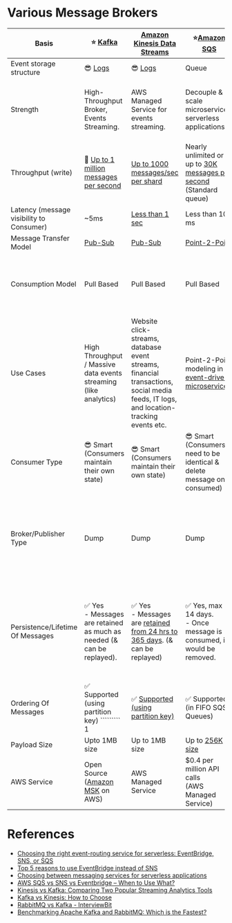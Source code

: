 
# Various Message Brokers

| Basis                                    | :star: [Kafka](Kafka/Readme.md)                                                                                           | [Amazon Kinesis Data Streams](https://github.com/Anshul619/AWS-Services/tree/main/4_MessageBrokers/AmazonKinesis/Readme.md)                                          | :star:[Amazon SQS](https://github.com/Anshul619/AWS-Services/tree/main/4_MessageBrokers/AmazonSQS/Readme.md)                                                               | [Amazon SNS](https://github.com/Anshul619/AWS-Services/tree/main/4_MessageBrokers/AmazonSNS.md)                                                      | [Amazon EventBridge](https://github.com/Anshul619/AWS-Services/tree/main/4_MessageBrokers/AmazonEventBridge)             | [RabbitMQ](RabbitMQ.md)                                                                                                                         |
|------------------------------------------|---------------------------------------------------------------------------------------------------------------------------|----------------------------------------------------------------------------------------------------------------------------------------------------------------------|----------------------------------------------------------------------------------------------------------------------------------------------------------------------------|------------------------------------------------------------------------------------------------------------------------------------------------------|--------------------------------------------------------------------------------------------------------------------------|-------------------------------------------------------------------------------------------------------------------------------------------------|
| Event storage structure                  | :sunglasses: [Logs](../1_Databases/5_Database-Internals/AppendOnlyProperty.md)                                            | :sunglasses: [Logs](../1_Databases/5_Database-Internals/AppendOnlyProperty.md)                                                                                       | Queue                                                                                                                                                                      | Topic                                                                                                                                                | Event Bus                                                                                                                | Queue                                                                                                                                           |
| Strength                                 | High-Throughput Broker, Events Streaming.                                                                                 | AWS Managed Service for events streaming.                                                                                                                            | Decouple & scale microservices, serverless applications                                                                                                                    | Push-Notification-Based-Broker, can't be used for events streaming.                                                                                  | Rule-Based-Targeting-Broker                                                                                              | Low-Latency MQ                                                                                                                                  |
| Throughput (write)                       | :rocket: [Up to 1 million messages per second]()                                                                          | [Up to 1000 messages/sec per shard](https://docs.aws.amazon.com/streams/latest/dev/key-concepts.html)                                                                | Nearly unlimited or up to [30K messages per second](https://docs.aws.amazon.com/AWSSimpleQueueService/latest/SQSDeveloperGuide/quotas-messages.html) <br/>(Standard queue) | [Up to 30K messages per second](https://docs.aws.amazon.com/general/latest/gr/sns.html) <br/>(Standard topic)                                        | [Up to 10K messages per second](https://docs.aws.amazon.com/eventbridge/latest/userguide/eb-quota.html)                  | [Up to 10K messages per second](https://blog.rabbitmq.com/posts/2012/04/rabbitmq-performance-measurements-part-2)                               |
| Latency (message visibility to Consumer) | ~5ms                                                                                                                      | [Less than 1 sec](https://docs.aws.amazon.com/streams/latest/dev/kinesis-low-latency.html)                                                                           | Less than 100 ms                                                                                                                                                           | b/w 100 ms to 200 ms                                                                                                                                 | Greater than 200ms                                                                                                       | ~1ms                                                                                                                                            |
| Message Transfer Model                   | [Pub-Sub](../7_ArchitecturePatterns/EventDrivenArchitecture/PubSubModel.md)                                               | [Pub-Sub](../7_ArchitecturePatterns/EventDrivenArchitecture/PubSubModel.md)                                                                                          | [Point-2-Point](../7_ArchitecturePatterns/EventDrivenArchitecture/PointToPointModel.md)                                                                                    | [Pub-Sub](../7_ArchitecturePatterns/EventDrivenArchitecture/PubSubModel.md)                                                                          | [Pub-Sub](../7_ArchitecturePatterns/EventDrivenArchitecture/PubSubModel.md)                                              | [Point-2-Point](../7_ArchitecturePatterns/EventDrivenArchitecture/PointToPointModel.md)                                                         |
| Consumption Model                        | Pull Based                                                                                                                | Pull Based                                                                                                                                                           | Pull Based                                                                                                                                                                 | Push Based, Upto 100K topics, 10 million subscribers per topic                                                                                       | Push Based, Upto 100 event buses, 300 rules per event bus, 5 targets per rule                                            | Push Based                                                                                                                                      |
| Use Cases                                | High Throughput / Massive data events streaming (like analytics)                                                          | Website click-streams, database event streams, financial transactions, social media feeds, IT logs, and location-tracking events etc.                                | Point-2-Point modeling in [event-driven microservices](../7_ArchitecturePatterns/EventDrivenArchitecture/Readme.md).                                                       | Notification (Email/Push) to person, Pub-Sub modeling for [event-driven microservices](../7_ArchitecturePatterns/EventDrivenArchitecture/Readme.md). | Rule based targeting in [Event-driven microservices](../7_ArchitecturePatterns/EventDrivenArchitecture/Readme.md)        | Low-latency use cases when message guarantee is needed or some consistent behaviour (like order workflow, failed orders etc.)                   |
| Consumer Type                            | :sunglasses: Smart <br/>(Consumers maintain their own state)                                                              | :sunglasses: Smart <br/>(Consumers maintain their own state)                                                                                                         | :sunglasses: Smart <br/>(Consumers need to be identical & delete message once consumed)                                                                                    | Dump <br/>(Consumers might be processing messages in the different way)                                                                              | Dump<br/>(Consumers might be processing messages in the different way)                                                   | Dumb                                                                                                                                            |
| Broker/Publisher Type                    | Dump                                                                                                                      | Dump                                                                                                                                                                 | Dump                                                                                                                                                                       | :sunglasses: Smart                                                                                                                                   | :sunglasses: Smart                                                                                                       | :sunglasses: Smart <br/>(Consistent transmission of messages to consumers at about the same speed as the broker monitors the consumer's status) |
| Persistence/Lifetime Of Messages         | :white_check_mark: Yes <br/>- Messages are retained as much as needed (& can be replayed).                                | :white_check_mark: Yes <br/>- Messages are [retained from 24 hrs to 365 days](https://docs.aws.amazon.com/streams/latest/dev/key-concepts.html). (& can be replayed) | :white_check_mark: Yes, max 14 days. <br>- Once message is consumed, it would be removed.                                                                                  | :x: No <br> - When an SNS Topic receives an event notification, it would be instantly broadcast to all Subscribers.                                  | :x: No <br/>- But events can be archived, to replay later.                                                               | :x: No <br/>- Once message is consumed and acknowledgement is sent, it would be removed from RabbitMQ message queue.                            |
| Ordering Of Messages                     | :white_check_mark: Supported (using partition key)                                           ````````` 1                  | :white_check_mark: [Supported (using partition key)](https://docs.aws.amazon.com/streams/latest/dev/key-concepts.html)                                               | :white_check_mark: Supported (in FIFO SQS Queues)                                                                                                                          | :white_check_mark: Supported (in FIFO SNS Topics)                                                                                                    | :x: Not-Supported                                                                                                        | :x: Not-Supported                                                                                                                               |
| Payload Size                             | Upto 1MB size                                                                                                             | Up to 1MB size                                                                                                                                                       | Up to [256K size](https://docs.aws.amazon.com/general/latest/gr/sqs-service.html)                                                                                          | [Up to 256K size](https://aws.amazon.com/blogs/compute/choosing-between-messaging-services-for-serverless-applications/)                             | [Up to 256K size](https://aws.amazon.com/blogs/compute/choosing-between-messaging-services-for-serverless-applications/) | No constraints                                                                                                                                  |
| AWS Service                              | Open Source <br/>([Amazon MSK](https://github.com/Anshul619/AWS-Services/tree/main/4_MessageBrokers/AmazonMSK.md) on AWS) | AWS Managed Service                                                                                                                                                  | $0.4 per million API calls <br/>(AWS Managed Service)                                                                                                                      | $0.5 per million API calls <br/>(AWS Managed Service)                                                                                                | $1 per million API calls <br/>(AWS Managed Service)                                                                      | Open Source <br/>([Amazon MQ](https://github.com/Anshul619/AWS-Services/tree/main/4_MessageBrokers/AmazonMQ.md) on AWS)                         |

# References
- [Choosing the right event-routing service for serverless: EventBridge, SNS, or SQS](https://lumigo.io/blog/choosing-the-right-event-routing-on-aws-eventbridge-sns-or-sqs/)
- [Top 5 reasons to use EventBridge instead of SNS](https://lumigo.io/blog/5-reasons-why-you-should-use-eventbridge-instead-of-sns/)
- [Choosing between messaging services for serverless applications](https://aws.amazon.com/blogs/compute/choosing-between-messaging-services-for-serverless-applications/)
- [AWS SQS vs SNS vs Eventbridge – When to Use What?](https://beabetterdev.com/2021/09/10/aws-sqs-vs-sns-vs-eventbridge/)
- [Kinesis vs Kafka: Comparing Two Popular Streaming Analytics Tools](https://www.spec-india.com/blog/kinesis-vs-kafka)
- [Kafka vs Kinesis: How to Choose](https://rockset.com/blog/kafka-vs-kinesis-choosing-the-best-data-streaming-solution/)
- [RabbitMQ vs Kafka - InterviewBit](https://www.interviewbit.com/blog/rabbitmq-vs-kafka/)
- [Benchmarking Apache Kafka and RabbitMQ: Which is the Fastest?](https://www.confluent.io/blog/kafka-fastest-messaging-system/)